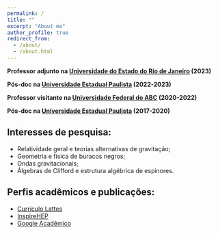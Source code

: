 ```yaml
---
permalink: /
title: ""
excerpt: "About me"
author_profile: true
redirect_from: 
  - /about/
  - /about.html
---
```


**Professor adjunto na [Universidade do Estado do Rio de Janeiro](https://www.uerj.br/) (2023)**

**Pós-doc na [Universidade Estadual Paulista](https://www.feg.unesp.br/) (2022-2023)**

**Professor visitante na [Universidade Federal do ABC](https://www.ufabc.edu.br/) (2020-2022)**

**Pós-doc na [Universidade Estadual Paulista](https://www.feg.unesp.br/) (2017-2020)**

## Interesses de pesquisa:
- Relatividade geral e teorias alternativas de gravitação;
- Geometria e física de buracos negros;
- Ondas gravitacionais;
- Álgebras de Clifford e estrutura algébrica de espinores.


## Perfis acadêmicos e publicações:

* [Currículo Lattes](http://lattes.cnpq.br/4387593644266917)
* [InspireHEP](https://inspirehep.net/authors/1403051)
* [Google Acadêmico](https://scholar.google.com/citations?user=MaU0H1UAAAAJ)


